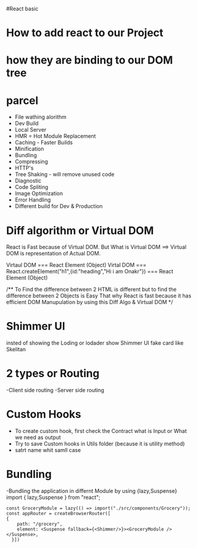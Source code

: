 #React basic 
# How to add react to our Project
# how they are binding to our DOM tree


# parcel
- File wathing alorithm
- Dev Build
- Local Server
- HMR = Hot Module Replacement
- Caching - Faster Builds
- Minification
- Bundling
- Compressing
- HTTP's
- Tree Shaking - will remove unused code
- Diagnostic
- Code Spliting
- Image Optimization
- Error Handling
- Different build for Dev & Production

# Diff algorithm or Virtual DOM
React is Fast because of Virtual DOM.
But What is Virtual DOM ==> Virtual DOM is representation of Actual DOM.

Virtaul DOM === React Element (Object)
Virtal DOM === React.createElement("h1",{id:"heading","Hi i am Onakr"}) === React Element (Object)

/**
 To Find the difference between 2 HTML is different but to find the difference between 2 Objects is Easy
 That why React is fast because it has efficient DOM Manupulation by using this Diff Algo & Virtual DOM
 */


 # Shimmer UI
 insted of showing the Loding or lodader show Shimmer UI fake card  like Skelitan


 # 2 types or Routing
 -Client side routing
 -Server side routing

 # Custom Hooks
 - To create custom hook, first check the Contract what is Input or What we need as output
 - Try to save Custom hooks in Utils folder (because it is utility method)
 - satrt name whit samll case

 # Bundling
 -Bundling the application in differnt Module by using {lazy,Suspense}
    import { lazy,Suspense } from "react";

    const GroceryModule = lazy(() => import("./src/components/Grocery"));
    const appRouter = createBrowserRouter([
    {
        path: "/grocery",
        element: <Suspense fallback={<Shimmer/>}><GroceryModule /></Suspense>,
      }])